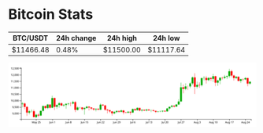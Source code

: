 # Bitcoin Stats

BTC/USDT|24h change|24h high|24h low|
|---|---|---|---|
|$11466.48|0.48%|$11500.00|$11117.64|

<img src="./chart.svg">

